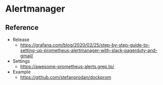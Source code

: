 # Alertmanager

## Reference
* Release
  * <https://grafana.com/blog/2020/02/25/step-by-step-guide-to-setting-up-prometheus-alertmanager-with-slack-pagerduty-and-gmail/>
* Settings
  * <https://awesome-prometheus-alerts.grep.to/>
* Example
  * <https://github.com/stefanprodan/dockprom>
